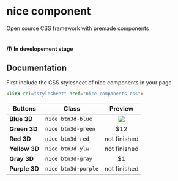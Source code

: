 # nice component
Open source CSS framework with premade components<br><br>

#### /!\ In developement stage
## Documentation
First include the CSS stylesheet of nice components in your page <br>
```html
<link rel="stylesheet" href="nice-components.css">
```


| Buttons        | Class                | Preview             |
| -------------- | -------------------- |:-------------------:|
| **Blue 3D**    | `nice btn3d-blue`    | ![]("./img/blue3d") |
| **Green 3D**   | `nice btn3d-green`   |   $12               |
| **Red 3D**     | `nice btn3d-red`     | not finished        |
| **Yellow 3D**  | `nice btn3d-ylw`     | not finished        |
| **Gray 3D**    | `nice btn3d-gray`    |    $1               |
| **Purple 3D**  | `nice btn3d-purple`  | not finished        |
